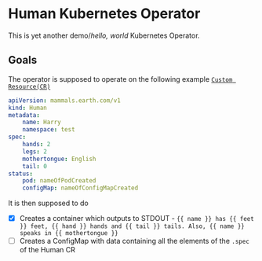 # Human Kubernetes Operator

This is yet another demo/_hello, world_ Kubernetes Operator.

## Goals

The operator is supposed to operate on the following example [`Custom Resource(CR)`](https://kubernetes.io/docs/concepts/extend-kubernetes/api-extension/custom-resources/)
```yaml
apiVersion: mammals.earth.com/v1
kind: Human
metadata:
    name: Harry
    namespace: test
spec:
    hands: 2
    legs: 2
    mothertongue: English
    tail: 0
status:
    pod: nameOfPodCreated
    configMap: nameOfConfigMapCreated
```

It is then supposed to do
- [x] Creates a container which outputs to STDOUT - `{{ name }} has {{ feet }} feet, {{ hand }} hands and {{ tail }} tails. Also, {{ name }} speaks in {{ mothertongue }}`
- [ ] Creates a ConfigMap with data containing all the elements of the `.spec` of the Human CR
